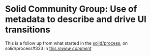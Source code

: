 # Solid Community Group: Use of metadata to describe and drive UI transitions

This is a follow up from what started in the
[solid/process](https://github.com/solid/process), on solid/process#323 in
[this _review comment_](https://github.com/solid/process/pull/323#discussion_r1270051384)
